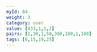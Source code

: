 ```yaml
---
myId: 84
weight: 3
category: user
value: [433,1,1,2]
pairs: [1,30,1,50,300,100,1,100]
tags: [6,15,19,25]
---
```

